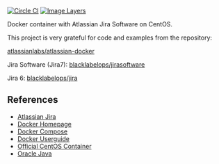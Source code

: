 [![Circle CI](https://circleci.com/gh/blacklabelops/jira/tree/master.svg?style=svg)](https://circleci.com/gh/blacklabelops/jira/tree/master)
[![Image Layers](https://badge.imagelayers.io/blacklabelops/jira:latest.svg)](https://imagelayers.io/?images=blacklabelops/jira:latest 'Get your own badge on imagelayers.io')

Docker container with Atlassian Jira Software on CentOS.

This project is very grateful for code and examples from the repository:

[atlassianlabs/atlassian-docker](https://bitbucket.org/atlassianlabs/atlassian-docker)

Jira Software (Jira7): [blacklabelops/jirasoftware](https://github.com/blacklabelops/jira/tree/master/jirasoftware/README.md)

Jira 6: [blacklabelops/jira](https://github.com/blacklabelops/jira/tree/master/jira6/README.md)

## References
* [Atlassian Jira](https://www.atlassian.com/software/jira)
* [Docker Homepage](https://www.docker.com/)
* [Docker Compose](https://docs.docker.com/compose/)
* [Docker Userguide](https://docs.docker.com/userguide/)
* [Official CentOS Container](https://registry.hub.docker.com/_/centos/)
* [Oracle Java](https://java.com/de/download/)
